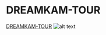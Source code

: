 # DREAMKAM-TOUR
[DREAMKAM-TOUR](https://qmorozov.github.io/DREAMKAM-TOUR/app/index.html)
![alt text](app/images/readme-photo.png "DREAMKAM-TOUR")
